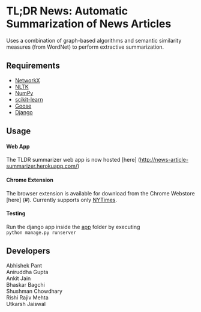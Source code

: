 TL;DR News: Automatic Summarization of News Articles
=====================================================

Uses a combination of graph-based algorithms and semantic similarity measures (from WordNet) to perform extractive summarization.

Requirements
----------------------
  * [NetworkX](https://networkx.github.io/)
  * [NLTK](http://www.nltk.org/)
  * [NumPy](http://www.numpy.org/)
  * [scikit-learn](http://scikit-learn.org/stable/)
  * [Goose](https://github.com/grangier/python-goose)
  * [Django](https://docs.djangoproject.com/en/1.7/intro/install/)

Usage
-----
#### Web App
The TLDR summarizer web app is now hosted [here] (http://news-article-summarizer.herokuapp.com/)

#### Chrome Extension
The browser extension is available for download from the Chrome Webstore [here] (#). Currently supports only [NYTimes]("http://www.nytimes.com/").
     
#### Testing
Run the django app inside the [app](https://github.com/abhishekpant93/news-article-summarizer/tree/master/app) folder by executing  
     `python manage.py runserver`

Developers
----------
Abhishek Pant  
Aniruddha Gupta  
Ankit Jain  
Bhaskar Bagchi  
Shushman Chowdhary  
Rishi Rajiv Mehta  
Utkarsh Jaiswal
